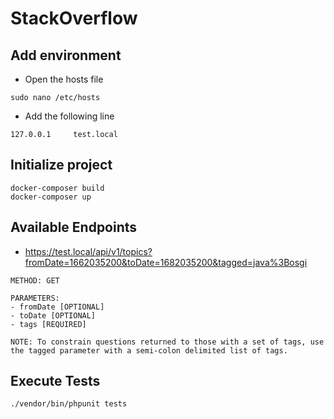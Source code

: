 # StackOverflow

## Add environment
- Open the hosts file
```
sudo nano /etc/hosts
```
- Add the following line
```
127.0.0.1     test.local
```

## Initialize project 

```
docker-composer build
docker-composer up
```

## Available Endpoints

- https://test.local/api/v1/topics?fromDate=1662035200&toDate=1682035200&tagged=java%3Bosgi
```
METHOD: GET

PARAMETERS: 
- fromDate [OPTIONAL]
- toDate [OPTIONAL]
- tags [REQUIRED]

NOTE: To constrain questions returned to those with a set of tags, use the tagged parameter with a semi-colon delimited list of tags. 
```

## Execute Tests
````
./vendor/bin/phpunit tests
````